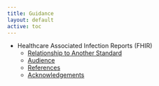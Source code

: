 ```yaml
---
title: Guidance
layout: default
active: toc
---
```


* Healthcare Associated Infection Reports (FHIR)
    * <a href="relationshipToAnotherStandard.html">Relationship to Another Standard</a>
    * <a href="audience.html">Audience</a>
    * <a href="references.html">References</a>
    * <a href="acknowledgements.html">Acknowledgements</a>
